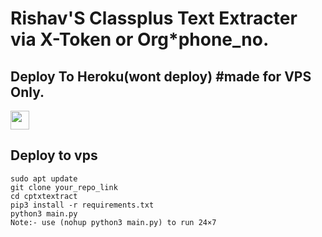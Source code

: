 # Rishav'S Classplus Text Extracter via X-Token or Org*phone_no.

## Deploy To Heroku(wont deploy) #made for VPS Only.

<a href="https://heroku.com/deploy?template=https://github.com/rishavdevkr/cptxtextractor">
     <img height="30px" src="https://img.shields.io/badge/Deploy%20To%20Heroku-blueviolet?style=for-the-badge&logo=heroku">
  </a>

## Deploy to vps

```
sudo apt update
git clone your_repo_link
cd cptxtextract
pip3 install -r requirements.txt
python3 main.py
Note:- use (nohup python3 main.py) to run 24×7
```

